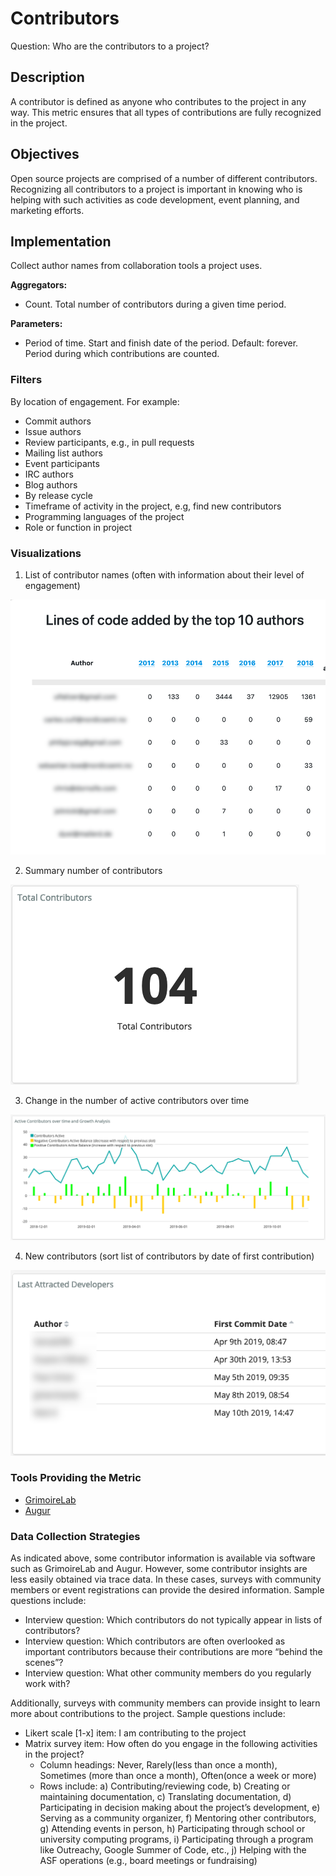 # Contributors

Question: Who are the contributors to a project?

## Description

A contributor is defined as anyone who contributes to the project in any way. This metric ensures that all types of contributions are fully recognized in the project.

## Objectives

Open source projects are comprised of a number of different contributors. Recognizing all contributors to a project is important in knowing who is helping with such activities as code development, event planning, and marketing efforts.  

## Implementation

Collect author names from collaboration tools a project uses.

**Aggregators:**
* Count. Total number of contributors during a given time period.

**Parameters:**
* Period of time. Start and finish date of the period. Default: forever.
 Period during which contributions are counted.

### Filters

By location of engagement. For example:
* Commit authors
* Issue authors
* Review participants, e.g., in pull requests
* Mailing list authors
* Event participants
* IRC authors
* Blog authors
* By release cycle
* Timeframe of activity in the project, e.g, find new contributors
* Programming languages of the project 
* Role or function in project

### Visualizations

1. List of contributor names (often with information about their level of engagement)

![Contributor names and info](https://github.com/chaoss/wg-common/blob/main/focus-areas/people/images/contributors_top-contributor-info.png)

2. Summary number of contributors

![Summary number of contributors](https://github.com/chaoss/wg-common/blob/main/focus-areas/people/images/contributors_summary-contributor-number.png)

3. Change in the number of active contributors over time

![Contributor growth](https://github.com/chaoss/wg-common/blob/main/focus-areas/people/images/contributors_growth.png)

4. New contributors (sort list of contributors by date of first contribution)

![New contributors](https://github.com/chaoss/wg-common/blob/main/focus-areas/people/images/contributors_first-commit-date.png)

### Tools Providing the Metric

* [GrimoireLab](https://chaoss.github.io/grimoirelab/)
* [Augur](http://augur.osshealth.io/api_docs/#api-Evolution-Contributors_Repo_)

### Data Collection Strategies

As indicated above, some contributor information is available via software such as GrimoireLab and Augur. However, some contributor insights are less easily obtained via trace data. In these cases, surveys with community members or event registrations can provide the desired information. Sample questions include:

* Interview question: Which contributors do not typically appear in lists of contributors? 
* Interview question: Which contributors are often overlooked as important contributors because their contributions are more “behind the scenes”?
* Interview question: What other community members do you regularly work with?

Additionally, surveys with community members can provide insight to learn more about contributions to the project. Sample questions include:

* Likert scale [1-x] item: I am contributing to the project
* Matrix survey item: How often do you engage in the following activities in the project? 
  * Column headings: Never, Rarely(less than once a month), Sometimes (more than once a month), Often(once a week or more)
  * Rows include: a) Contributing/reviewing code, b) Creating or maintaining documentation, c) Translating documentation, d) Participating in decision making about the project’s development, e) Serving as a community organizer, f) Mentoring other contributors, g) Attending events in person, h) Participating through school or university computing programs, i) Participating through a program like Outreachy, Google Summer of Code, etc., j) Helping with the ASF operations (e.g., board meetings or fundraising) 
